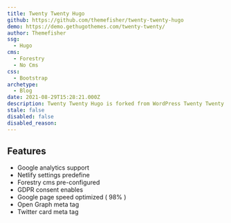 ```yaml
---
title: Twenty Twenty Hugo
github: https://github.com/themefisher/twenty-twenty-hugo
demo: https://demo.gethugothemes.com/twenty-twenty/
author: Themefisher
ssg:
  - Hugo
cms:
  - Forestry
  - No Cms
css:
  - Bootstrap
archetype:
  - Blog
date: 2021-08-29T15:28:21.000Z
description: Twenty Twenty Hugo is forked from WordPress Twenty Twenty theme. It's fully functional like the WordPress theme.
stale: false
disabled: false
disabled_reason:
---
```


## Features
* Google analytics support
* Netlify settings predefine
* Forestry cms pre-configured
* GDPR consent enables
* Google page speed optimized ( 98% )
* Open Graph meta tag
* Twitter card meta tag